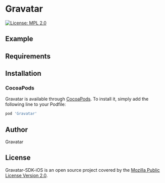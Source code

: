 # Gravatar

[![License: MPL 2.0](https://img.shields.io/badge/License-MPL_2.0-brightgreen.svg)](https://opensource.org/licenses/MPL-2.0)

## Example

## Requirements

## Installation

### CocoaPods
Gravatar is available through [CocoaPods](https://cocoapods.org). To install
it, simply add the following line to your Podfile:

```ruby
pod 'Gravatar'
```

## Author

Gravatar

## License

Gravatar-SDK-iOS is an open source project covered by the [Mozilla Public License Version 2.0](LICENSE.md).
